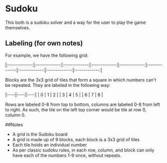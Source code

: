 # Sudoku

This both is a sudoku solver and a way for the user to play the game themselves. 


## Labeling (for own notes)

For example, we have the following grid:

|:------------:|:------------:|:------------:|:------------:|:------------:|:------------:|:------------:|:------------:|:------------:|

Blocks are the 3x3 grid of tiles that form a square in which numbers can't be repeated. They are labeled in the following way:

|:---:|:---:|:---:|
| 0 | 1 | 2 |
| 3 | 4 | 5 |
| 6 | 7 | 8 |

Rows are labeled 0-8 from top to bottom, columns are labeled 0-8 from left to right. As such, the tile on the left top corner would be tile at row 0, column 0. 

##Notes
+ A grid is the Sudoku board
+ A grid is made up of 9 blocks, each block is a 3x3 grid of tiles
+ Each tile holds an individual number
+ As per classic sudoku rules, in each row, column, and block can only have each of the numbers 1-9 once, without repeats. 